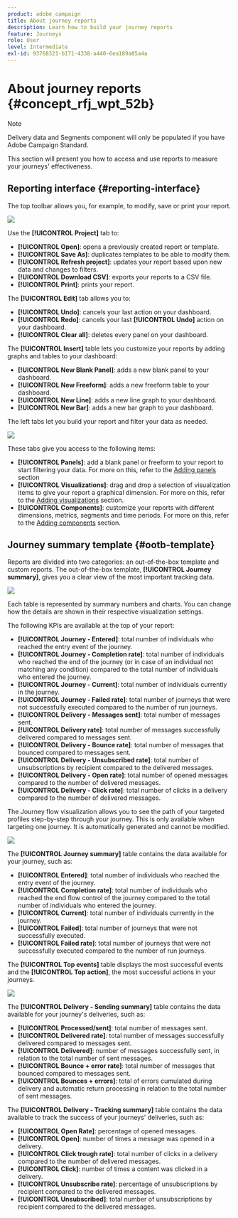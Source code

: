 ```yaml
---
product: adobe campaign
title: About journey reports
description: Learn how to build your journey reports
feature: Journeys
role: User
level: Intermediate
exl-id: 93768321-b171-4338-a440-6ea189a85a4a
---
```

# About journey reports {#concept_rfj_wpt_52b}

>[!NOTE]
>
>Delivery data and Segments component will only be populated if you have Adobe Campaign Standard.

This section will present you how to access and use reports to measure your journeys' effectiveness.

## Reporting interface {#reporting-interface}

The top toolbar allows you, for example, to modify, save or print your report.

![](../assets/dynamic_report_toolbar.png)

Use the **[!UICONTROL Project]** tab to:

* **[!UICONTROL Open]**: opens a previously created report or template.
* **[!UICONTROL Save As]**: duplicates templates to be able to modify them.
* **[!UICONTROL Refresh project]**: updates your report based upon new data and changes to filters.
* **[!UICONTROL Download CSV]**: exports your reports to a CSV file.
* **[!UICONTROL Print]**: prints your report.

The **[!UICONTROL Edit]** tab allows you to:

* **[!UICONTROL Undo]**: cancels your last action on your dashboard.
* **[!UICONTROL Redo]**: cancels your last **[!UICONTROL Undo]** action on your dashboard.
* **[!UICONTROL Clear all]**: deletes every panel on your dashboard.

The **[!UICONTROL Insert]** table lets you customize your reports by adding graphs and tables to your dashboard:

* **[!UICONTROL New Blank Panel]**: adds a new blank panel to your dashboard.
* **[!UICONTROL New Freeform]**: adds a new freeform table to your dashboard.
* **[!UICONTROL New Line]**: adds a new line graph to your dashboard.
* **[!UICONTROL New Bar]**: adds a new bar graph to your dashboard.

The left tabs let you build your report and filter your data as needed.

![](../assets/dynamic_report_interface.png)

These tabs give you access to the following items:

* **[!UICONTROL Panels]**: add a blank panel or freeform to your report to start filtering your data. For more on this, refer to the [Adding panels](../reporting/creating-your-journey-reports.md#adding-panels) section
* **[!UICONTROL Visualizations]**: drag and drop a selection of visualization items to give your report a graphical dimension. For more on this, refer to the [Adding visualizations](../reporting/creating-your-journey-reports.md#adding-visualizations) section.
* **[!UICONTROL Components]**: customize your reports with different dimensions, metrics, segments and time periods. For more on this, refer to the [Adding components](../reporting/creating-your-journey-reports.md#adding-components) section.

## Journey summary template {#ootb-template}

Reports are divided into two categories: an out-of-the-box template and custom reports.
The out-of-the-box template, **[!UICONTROL Journey summary]**, gives you a clear view of the most important tracking data.

 ![](../assets/dynamic_report_journey_8.png)

Each table is represented by summary numbers and charts. You can change how the details are shown in their respective visualization settings.

 The following KPIs are available at the top of your report:

* **[!UICONTROL Journey - Entered]**: total number of individuals who reached the entry event of the journey.
* **[!UICONTROL Journey - Completion rate]**: total number of individuals who reached the end of the journey (or in case of an individual not matching any condition) compared to the total number of individuals who entered the journey.
* **[!UICONTROL Journey - Current]**: total number of individuals currently in the journey.
* **[!UICONTROL Journey - Failed rate]**: total number of journeys that were not successfully executed compared to the number of run journeys.
* **[!UICONTROL Delivery - Messages sent]**: total number of messages sent.
* **[!UICONTROL Delivery rate]**: total number of messages successfully delivered compared to messages sent.
* **[!UICONTROL Delivery - Bounce rate]**: total number of messages that bounced compared to messages sent.
* **[!UICONTROL Delivery - Unsubscribed rate]**: total number of unsubscriptions by recipient compared to the delivered messages.
* **[!UICONTROL Delivery - Open rate]**: total number of opened messages compared to the number of delivered messages.
* **[!UICONTROL Delivery - Click rate]**: total number of clicks in a delivery compared to the number of delivered messages.

The Journey flow visualization allows you to see the path of your targeted profiles step-by-step through your journey. This is only available when targeting one journey. It is automatically generated and cannot be modified.

 ![](../assets/dynamic_report_journey_10.png)

The **[!UICONTROL Journey summary]** table contains the data available for your journey, such as:

* **[!UICONTROL Entered]**: total number of individuals who reached the entry event of the journey.
* **[!UICONTROL Completion rate]**: total number of individuals who reached the end flow control of the journey compared to the total number of individuals who entered the journey.
* **[!UICONTROL Current]**: total number of individuals currently in the journey.
* **[!UICONTROL Failed]**: total number of journeys that were not successfully executed.
* **[!UICONTROL Failed rate]**: total number of journeys that were not successfully executed compared to the number of run journeys.

The **[!UICONTROL Top events]** table displays the most successful events and the **[!UICONTROL Top action]**, the most successful actions in your journeys.

 ![](../assets/dynamic_report_journey_11.png)

The **[!UICONTROL Delivery - Sending summary]** table contains the data available for your journey's deliveries, such as:

* **[!UICONTROL Processed/sent]**: total number of messages sent.
* **[!UICONTROL Delivered rate]**: total number of messages successfully delivered compared to messages sent.
* **[!UICONTROL Delivered]**: number of messages successfully sent, in relation to the total number of sent messages.
* **[!UICONTROL Bounce + error rate]**: total number of messages that bounced compared to messages sent.
* **[!UICONTROL Bounces + errors]**: total of errors cumulated during delivery and automatic return processing in relation to the total number of sent messages.

The **[!UICONTROL Delivery - Tracking summary]** table contains the data available to track the success of your journeys' deliveries, such as:

* **[!UICONTROL Open Rate]**: percentage of opened messages.
* **[!UICONTROL Open]**: number of times a message was opened in a delivery.
* **[!UICONTROL Click trough rate]**: total number of clicks in a delivery compared to the number of delivered messages.
* **[!UICONTROL Click]**: number of times a content was clicked in a delivery.
* **[!UICONTROL Unsubscribe rate]**: percentage of unsubscriptions by recipient compared to the delivered messages.
* **[!UICONTROL Unsubscribed]**: total number of unsubscriptions by recipient compared to the delivered messages.
